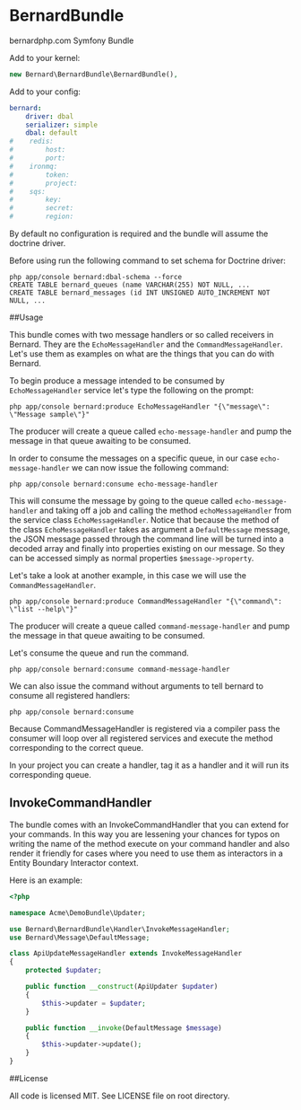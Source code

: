 BernardBundle
=============

bernardphp.com Symfony Bundle

Add to your kernel:

```php
new Bernard\BernardBundle\BernardBundle(),
```

Add to your config:

```yml
bernard:
    driver: dbal
    serializer: simple
    dbal: default
#    redis:
#        host:
#        port:
#    ironmq:
#        token:
#        project:
#    sqs:
#        key:
#        secret:
#        region:
```

By default no configuration is required and the bundle will assume the doctrine driver.

Before using run the following command to set schema for Doctrine driver:

```
php app/console bernard:dbal-schema --force
CREATE TABLE bernard_queues (name VARCHAR(255) NOT NULL, ...
CREATE TABLE bernard_messages (id INT UNSIGNED AUTO_INCREMENT NOT NULL, ...
```

##Usage

This bundle comes with two message handlers or so called receivers in Bernard.
They are the `EchoMessageHandler` and the `CommandMessageHandler`. Let's use
them as examples on what are the things that you can do with Bernard.

To begin produce a message intended to be consumed by `EchoMessageHandler`
service let's type the following on the prompt:
```
php app/console bernard:produce EchoMessageHandler "{\"message\": \"Message sample\"}"
```

The producer will create a queue called `echo-message-handler` and pump the
message in that queue awaiting to be consumed.

In order to consume the messages on a specific queue, in our case `echo-message-handler`
we can now issue the following command:
```
php app/console bernard:consume echo-message-handler
```
This will consume the message by going to the queue called `echo-message-handler`
and taking off a job and calling the method `echoMessageHandler` from the
service class `EchoMessageHandler`. Notice that because the method of the
class `EchoMessageHandler` takes as argument a `DefaultMessage` message, the
JSON message passed through the command line will be turned into a decoded
array and finally into properties existing on our message. So they can be
accessed simply as normal properties `$message->property`.

Let's take a look at another example, in this case we will use the `CommandMessageHandler`.

```
php app/console bernard:produce CommandMessageHandler "{\"command\": \"list --help\"}"
```

The producer will create a queue called `command-message-handler` and pump the
message in that queue awaiting to be consumed.

Let's consume the queue and run the command.
```
php app/console bernard:consume command-message-handler
```

We can also issue the command without arguments to tell bernard to consume all registered handlers:
```
php app/console bernard:consume
```
Because CommandMessageHandler is registered via a compiler pass the consumer will loop
over all registered services and execute the method corresponding to the correct queue.

In your project you can create a handler, tag it as a handler and it will run
its corresponding queue.

## InvokeCommandHandler

The bundle comes with an InvokeCommandHandler that you can extend for your commands.
In this way you are lessening your chances for typos on writing the name of
the method execute on your command handler and also render it friendly for
cases where you need to use them as interactors in a Entity Boundary Interactor context.

Here is an example:
```php
<?php

namespace Acme\DemoBundle\Updater;

use Bernard\BernardBundle\Handler\InvokeMessageHandler;
use Bernard\Message\DefaultMessage;

class ApiUpdateMessageHandler extends InvokeMessageHandler
{
    protected $updater;

    public function __construct(ApiUpdater $updater)
    {
        $this->updater = $updater;
    }

    public function __invoke(DefaultMessage $message)
    {
        $this->updater->update();
    }
}
```

##License

All code is licensed MIT. See LICENSE file on root directory.
